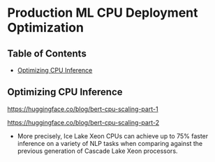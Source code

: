 # Production ML CPU Deployment Optimization <!-- omit from toc -->

## Table of Contents <!-- omit from toc -->

- [Optimizing CPU Inference](#optimizing-cpu-inference)

## Optimizing CPU Inference

https://huggingface.co/blog/bert-cpu-scaling-part-1

https://huggingface.co/blog/bert-cpu-scaling-part-2

- More precisely, Ice Lake Xeon CPUs can achieve up to 75% faster inference on a variety of NLP tasks when comparing against the previous generation of Cascade Lake Xeon processors.
